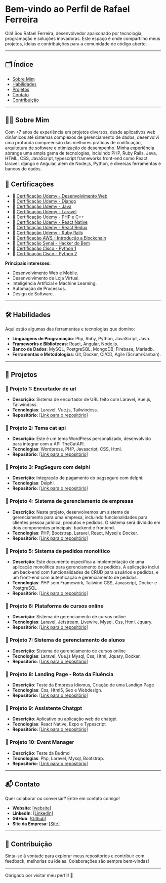 # Bem-vindo ao Perfil de Rafael Ferreira

Olá! Sou Rafael Ferreira, desenvolvedor apaixonado por tecnologia, programação e soluções inovadoras. Este espaço é onde compartilho meus projetos, ideias e contribuições para a comunidade de código aberto. 

---

## 🗂️ Índice

- [Sobre Mim](#sobre-mim)
- [Habilidades](#habilidades)
- [Projetos](#projetos)
- [Contato](#contato)
- [Contribuição](#contribuição)

---

## 🧑‍💻 Sobre Mim

Com +7 anos de experiência em projetos diversos, desde aplicativos web dinâmicos até sistemas complexos de gerenciamento de dados, desenvolvi uma profunda compreensão das melhores práticas de codificação, arquitetura de software e otimização de desempenho. Minha experiência abrange uma ampla gama de tecnologias, incluindo PHP, Ruby Rails, Java, HTML, CSS, JavaScript, typescript frameworks front-end como React, laravel, django e Angular, além de Node.js, Python, e diversas ferramentas e bancos de dados. 

## 🏅 Certificações
- 📜 [Certificação Udemy - Desenvolvimento Web](/certicados/certificado-desenvolvimento-web.pdf)
- 📜 [Certificação Udemy - Django](/certicados/certificado-django-react-vite.pdf)
- 📜 [Certificação Udemy - Java](/certicados/certificado-java.pdf)
- 📜 [Certificação Udemy - Laravel](/certicados/certificado-laravel.pdf)
- 📜 [Certificação Udemy - PHP e C++](/certicados/certificado-php-c++.pdf)
- 📜 [Certificação Udemy - React Native](/certicados/certificado-reac-native.pdf)
- 📜 [Certificação Udemy - React Redux](/certicados/certificado-react-redux.pdf)
- 📜 [Certificação Udemy - Ruby Rails](/certicados/certificado-ruby-rails.pdf)
- 📜 [Certificação AWS - Introdução a Blockchain](/certicados/aws/462_3_5089400_1709578177_AWS%20Course%20Completion%20Certificate.pdf)
- 📜 [Certificação Senai - Hacker do Bem](/certicados/senai/certificado-hacker-do-bem-Rafael-Ferreira-Da-Silva.pdf)
- 📜 [Certificação Cisco - Python 1](/certicados/cisco/Python_Essentials_1_Badge20240321-34-qqcn9d.pdf)
- 📜 [Certificação Cisco - Python 2](/certicados/cisco/Python_Essentials_2_Badge20240411-29-k6pwj7.pdf)

**Principais interesses:**
- Desenvolvimento Web e Mobile.
- Desenvolvimento de Loja Virtual.
- Inteligência Artificial e Machine Learning.
- Automação de Processos.
- Design de Software.

---

## 🛠️ Habilidades

Aqui estão algumas das ferramentas e tecnologias que domíno:

- **Linguagens de Programação**: Php, Ruby, Python, JavaScript, Java.
- **Frameworks e Bibliotecas**: React, Angular, Node.js.
- **Banco de Dados**: MySQL, PostgreSQL, MongoDB, Firebase, Mariadb.
- **Ferramentas e Metodologias**: Git, Docker, CI/CD, Agile (Scrum/Kanban).

---

## 🚀 Projetos

### 🌟 Projeto 1: Encurtador de url
- **Descrição**: Sistema de encurtador de URL feito com Laravel, Vue.js, Tailwindcss.
- **Tecnologias**: Laravel, Vue.js, Tailwindcss.
- **Repositório**: [[Link para o repositório](https://github.com/rafaelferreira2312/sistema-shortlink)]

### 🌟 Projeto 2: Tema cat api
- **Descrição**: Este é um tema WordPress personalizado, desenvolvido para integrar com a API TheCatAPI.
- **Tecnologias**: Wordpress, PHP, Javascript, CSS, Html.
- **Repositório**: [[Link para o repositório](https://github.com/rafaelferreira2312/tema-wordpress-cat-api)]

### 🌟 Projeto 3: PagSeguro com delphi
- **Descrição**: Integração de pagamento do pagseguro com delphi.
- **Tecnologias**: Delphi.
- **Repositório**: [[Link para o repositório](https://github.com/rafaelferreira2312/pagamento-delphi-pagseguro)]

### 🌟 Projeto 4: Sistema de gerenciamento de empresas
- **Descrição**: Neste projeto, desenvolvemos um sistema de gerenciamento para uma empresa, incluindo funcionalidades para clientes pessoa jurídica, produtos e pedidos. O sistema será dividido em dois componentes principais: backend e frontend.
- **Tecnologias**: PHP, Bootstrap, Laravel, React, Mysql e Docker.
- **Repositório**: [[Link para o repositório](https://github.com/rafaelferreira2312/teste-excellent)]

### 🌟 Projeto 5: Sistema de pedidos monolítico
- **Descrição**: Este documento especifica a implementação de uma aplicação monolítica para gerenciamento de pedidos. A aplicação inclui um back-end com funcionalidades de CRUD para usuários e pedidos, e um front-end com autenticação e gerenciamento de pedidos.
- **Tecnologias**: PHP sem Framework, Tailwind CSS, Javascript, Docker e PostgreSQL
- **Repositório**: [[Link para o repositório](https://github.com/rafaelferreira2312/sistema-pedido-monolitico)]

### 🌟 Projeto 6: Plataforma de cursos online
- **Descrição**: Sistema de gerenciamento de cursos online
- **Tecnologias**: Laravel, Jetstream, Livewire, Mysql, Css, Html, Jquary.
- **Repositório**: [[Link para o repositório](https://github.com/rafaelferreira2312/plataforma-curso-laravel)]

### 🌟 Projeto 7: Sistema de gerenciamento de alunos
- **Descrição**: Sistema de gerenciamento de cursos online
- **Tecnologias**: Laravel, Vue.js Mysql, Css, Html, Jquary, Docker.
- **Repositório**: [[Link para o repositório](https://github.com/rafaelferreira2312/teste-fabricainfo)]

### 🌟 Projeto 8: Landing Page - Rota da Fluência
- **Descrição**: Teste da Empresa Idiomus, Criação de uma Landign Page
- **Tecnologias**: Css, Html5, Seo e Webdesign.
- **Repositório**: [[Link para o repositório](https://github.com/rafaelferreira2312/landing-page-idiomus)]

### 🌟 Projeto 9: Assistente Chatgpt
- **Descrição**: Aplicativo ou aplicação web de chatgpt
- **Tecnologias**: React Native, Expo e Typescript
- **Repositório**: [[Link para o repositório](https://github.com/rafaelferreira2312/assitente-chatgpt)]

### 🌟 Projeto 10: Event Manager
- **Descrição**: Teste da Budmol
- **Tecnologias**: Php, Laravel, Mysql, Bootstrap.
- **Repositório**: [[Link para o repositório](https://github.com/rafaelferreira2312/teste-budmol)]
---

## 📬 Contato

Quer colaborar ou conversar? Entre em contato comigo!

- **Website**: [[website](https://rafaelferreiradasilva.com.br)]
- **LinkedIn**: [[Linkedin](https://www.linkedin.com/in/rafaelferreira2312)]
- **GitHub**: [[Github](https://github.com/rafaelferreira2312)]
- **Site da Empresa**: [[Site](https://vancouvertec.com.br)]
---

## 🤝 Contribuição

Sinta-se à vontade para explorar meus repositórios e contribuir com feedback, melhorias ou ideias. Colaborações são sempre bem-vindas!

---

Obrigado por visitar meu perfil! 🚀
